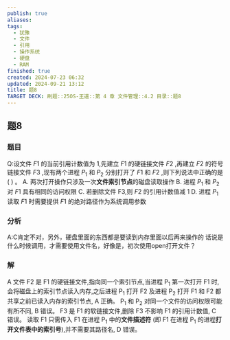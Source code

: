 ```yaml
---
publish: true
aliases: 
tags:
  - 犹豫
  - 文件
  - 引用
  - 操作系统
  - 硬盘
  - RAM
finished: true
created: 2024-07-23 06:32
updated: 2024-09-21 13:12
title: 题8
TARGET DECK: 刷题::25OS-王道::第 4 章 文件管理::4.2 目录::题8
---
```

## 题8
### 题目
Q:设文件 ${F1}$ 的当前引用计数值为 1,先建立 ${F1}$ 的硬链接文件 ${F2}$ ,再建立 ${F2}$ 的符号链接文件 ${F3}$ ,现有两个进程 ${P}_{1}$ 和 ${P}_{2}$ 分别打开了 ${F1}$ 和 ${F2}$ ,则下列说法中正确的是 ( ) 。
A. 两次打开操作只涉及一次**文件索引节点**的磁盘读取操作
B. 进程 ${P}_{1}$ 和 ${P}_{2}$ 对 ${F1}$ 具有相同的访问权限
C. 若删除文件 F3,则 ${F2}$ 的引用计数值减 1
D. 进程 ${P}_{1}$ 读取 ${F1}$ 时需要提供 ${F1}$ 的绝对路径作为系统调用参数
### 分析
A:C肯定不对，另外，硬盘里面的东西都是要读到内存里面以后再来操作的
话说是什么时候调用，才需要使用文件名，好像是，初次使用open打开文件？
### 解
A
文件 $\mathrm{F}2$ 是 $\mathrm{F}1$ 的硬链接文件,指向同一个索引节点,当进程 ${\mathrm{P}}_{1}$ 第一次打开 $\mathrm{F}1$ 时,会将磁盘上的索引节点读入内存,之后进程 ${\mathrm{P}}_{1}$ 打开 $\mathrm{F}2$ 及进程 ${\mathrm{P}}_{2}$ 打开 $\mathrm{F}1$ 和 $\mathrm{F}2$ 都共享之前已读入内存的索引节点, $\mathrm{A}$ 正确。
${\mathrm{P}}_{1}$ 和 ${\mathrm{P}}_{2}$ 对同一个文件的访问权限可能有所不同, $\mathrm{B}$ 错误。
F3 是 $\mathrm{F}1$ 的软链接文件,删除 $\mathrm{F}3$ 不影响 $\mathrm{F}1$ 的引用计数值, $\mathrm{C}$ 错误。
读取 $\mathrm{F}1$ 只需传入 $\mathrm{F}1$ 在进程 ${\mathrm{P}}_{1}$ 中的**文件描述符** (即 $\mathrm{F}1$ 在进程 ${\mathrm{P}}_{1}$ 的进程**打开文件表中的索引号**),并不需要其路径名, $\mathrm{D}$ 错误。
